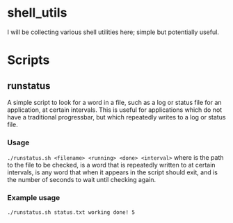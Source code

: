 # shell_utils
I will be collecting various shell utilities here; simple but potentially useful.

# Scripts

## runstatus
A simple script to look for a word in a file, such as a log or status file for an application, at certain intervals. This is useful for
applications which do not have a traditional progressbar, but which
repeatedly writes to a log or status file.

### Usage
`./runstatus.sh <filename> <running> <done> <interval>` where <filename> is the path to the file to be checked, <running> is a word that is repeatedly written to <filename> at certain intervals, <done> is any word that when it appears in <filename> the script should exit, and <interval> is the number of seconds to wait until checking again.

### Example usage
`./runstatus.sh status.txt working done! 5`